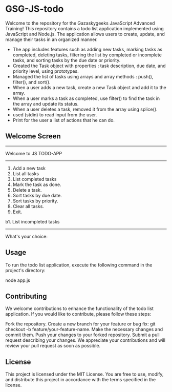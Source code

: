# GSG-JS-todo
Welcome to the repository for the Gazaskygeeks JavaScript Advanced Training!
This repository contains a todo list application implemented using JavaScript and Node.js.
The application allows users to create, update, and manage their tasks in an organized manner.

- The app includes features such as adding new tasks, marking tasks as completed, deleting tasks, filtering the list by completed or incomplete tasks, and sorting tasks by the due date or priority.
- Created the Task object with properties : task description, due date, and priority level, using prototypes.
- Managed the list of tasks using arrays and array methods : push(), filter(), and sort().
- When a user adds a new task, create a new Task object and add it to the array.
- When a user marks a task as completed, use filter() to find the task in the array and update its status.
- When a user deletes a task, removed it from the array using splice().
- used (stdin) to read input from the user.
- Print for the user a list of actions that he can do.

## Welcome Screen

***************************
Welcome to JS TODO-APP     
***************************
1. Add a new task
2. List all tasks
3. List completed tasks    
4. Mark the task as done.  
5. Delete a task.
6. Sort tasks by due date.
7. Sort tasks by priority.
8. Clear all tasks.
9. Exit.

b1. List incompleted tasks
***************************
What's your choice:

## Usage
To run the todo list application, execute the following command in the project's directory:

node app.js

## Contributing
We welcome contributions to enhance the functionality of the todo list application. If you would like to contribute, please follow these steps:

Fork the repository.
Create a new branch for your feature or bug fix: git checkout -b feature/your-feature-name.
Make the necessary changes and commit them.
Push your changes to your forked repository.
Submit a pull request describing your changes.
We appreciate your contributions and will review your pull request as soon as possible.

## License
This project is licensed under the MIT License. You are free to use, modify, and distribute this project in accordance with the terms specified in the license.

